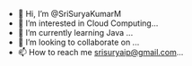 - 👋 Hi, I’m @SriSuryaKumarM
- 👀 I’m interested in Cloud Computing...
- 🌱 I’m currently learning Java ...
- 💞️ I’m looking to collaborate on ...
- 📫 How to reach me srisuryaip@gmail.com...

<!---
SriSuryaKumarM/SriSuryaKumarM is a ✨ special ✨ repository because its `README.md` (this file) appears on your GitHub profile.
You can click the Preview link to take a look at your changes.
--->
